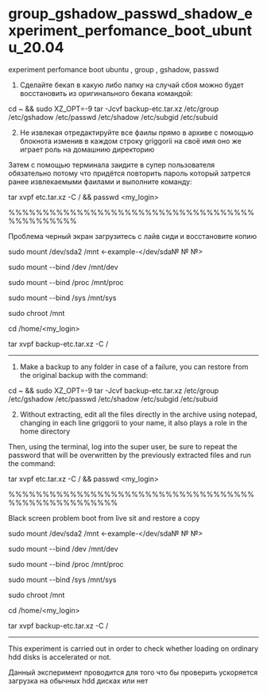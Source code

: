 # group_gshadow_passwd_shadow_experiment_perfomance_boot_ubuntu_20.04
experiment perfomance boot ubuntu , group , gshadow, passwd

1) Сделайте бекап в какую либо папку на случай сбоя можно будет восстановить из оригинального бекапа командой: 

cd ~ && sudo XZ_OPT=-9 tar -Jcvf backup-etc.tar.xz /etc/group  /etc/gshadow /etc/passwd /etc/shadow /etc/subgid /etc/subuid


2) Не извлекая отредактируйте все фаилы прямо в архиве с помощью блокнота  изменив в каждом строку griggorii на своё имя оно же играет роль на домашнию директорию

Затем c помощью терминала заидите в супер пользователя обязательно потому что придётся повторить пароль который затрется ранее извлекаемыми фаилами и выполните команду:

tar xvpf etc.tar.xz -C / && passwd <my_login>

%%%%%%%%%%%%%%%%%%%%%%%%%%%%%%%%%%%%%%%%%%%%%%

Проблема черный экран загрузитесь с лайв сиди и восстановите копию

sudo mount /dev/sda2 /mnt                                      <-example-</dev/sda№ № №> 

sudo mount --bind /dev /mnt/dev 

sudo mount --bind /proc /mnt/proc 

sudo mount --bind /sys /mnt/sys 

sudo chroot /mnt

cd /home/<my_login>

tar xvpf backup-etc.tar.xz -C /

____________________________________________________________________________________________________________________________________________________________________


1) Make a backup to any folder in case of a failure, you can restore from the original backup with the command:

cd ~ && sudo XZ_OPT=-9 tar -Jcvf backup-etc.tar.xz /etc/group  /etc/gshadow /etc/passwd /etc/shadow /etc/subgid /etc/subuid

2) Without extracting, edit all the files directly in the archive using notepad, changing in each line griggorii to your name, it also plays a role in the home directory

Then, using the terminal, log into the super user, be sure to repeat the password that will be overwritten by the previously extracted files and run the command:

tar xvpf etc.tar.xz -C / && passwd <my_login>

%%%%%%%%%%%%%%%%%%%%%%%%%%%%%%%%%%%%%%%%%%%%%%%%%%%%


Black screen problem boot from live sit and restore a copy

sudo mount /dev/sda2 /mnt                                      <-example-</dev/sda№ № №> 

sudo mount --bind /dev /mnt/dev 

sudo mount --bind /proc /mnt/proc 

sudo mount --bind /sys /mnt/sys 

sudo chroot /mnt

cd /home/<my_login>

tar xvpf backup-etc.tar.xz -C /

___________________________________________________________________________________________________________________________________________________________________

This experiment is carried out in order to check whether loading on ordinary hdd disks is accelerated or not.

Данный эксперимент проводится для того что бы проверить ускоряется загрузка на обычных hdd дисках или нет



